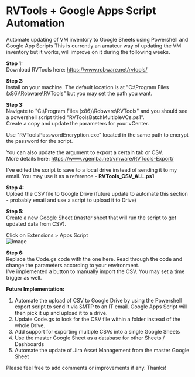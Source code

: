 # RVTools + Google Apps Script Automation
Automate updating of VM inventory to Google Sheets using Powershell and Google App Scripts
This is currently an amateur way of updating the VM inventory but it works, will improve on it during the following weeks.

<b>Step 1:</b><br>
Download RVTools here: https://www.robware.net/rvtools/

<b>Step 2:</b><br>
Install on your machine. The default location is at "C:\Program Files (x86)\Robware\RVTools" but you may set the path you want.

<b>Step 3:</b><br>
Navigate to "C:\Program Files (x86)\Robware\RVTools" and you should see a powershell script titled "RVToolsBatchMultipleVCs.ps1". <br>
Create a copy and update the parameters for your vCenter. <br>

Use "RVToolsPasswordEncryption.exe" located in the same path to encrypt the password for the script. <br>

You can also update the argument to export a certain tab or CSV. <br>
More details here: https://www.vgemba.net/vmware/RVTools-Export/

I've edited the script to save to a local drive instead of sending it to my email. You may use it as a reference - <b>RVTools_CSV_ALL.ps1</b>

<b>Step 4:</b><br>
Upload the CSV file to Google Drive (future update to automate this section - probably email and use a script to upload it to Drive)

<b>Step 5:</b><br>
Create a new Google Sheet (master sheet that will run the script to get updated data from CSV). <br>

Click on Extensions > Apps Script <br>
![image](https://user-images.githubusercontent.com/26889802/215939053-c3732a6b-2d2d-4122-ae94-6d12bb5e3e07.png)

<b>Step 6:</b><br>
Replace the Code.gs code with the one here. Read through the code and change the parameters according to your environment. <br>
I've implemented a button to manually import the CSV. You may set a time trigger as well.

<b>Future Implementation:</b>
1. Automate the upload of CSV to Google Drive by using the Powershell export script to send it via SMTP to an IT email. Google Apps Script will then pick it up and upload it to a drive. 
2. Update Code.gs to look for the CSV file within a folder instead of the whole Drive.
3. Add support for exporting multiple CSVs into a single Google Sheets
4. Use the master Google Sheet as a database for other Sheets / Dashboards
5. Automate the update of Jira Asset Management from the master Google Sheet

Please feel free to add comments or improvements if any. Thanks!
